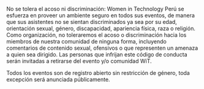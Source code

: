 No se tolera el acoso ni discriminación: Women in Technology Perú se esfuerza en proveer un ambiente seguro en todos sus eventos, de manera que sus asistentes no se sientan discriminados ya sea por su edad, orientación sexual, género, discapacidad, apariencia física, raza o religión. Como organización, no toleraremos el acoso o discriminación hacia los miembros de nuestra comunidad de ninguna forma, incluyendo comentarios de contenido sexual, ofensivos o que representen un amenaza a quien sea dirigido. Las personas que infrijan este código de conducta serán invitadas a retirarse del evento y/o comunidad WiT.

Todos los eventos son de registro abierto sin restricción de género, toda excepción será anunciada públicamente.